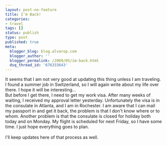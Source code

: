 ```yaml
---
layout: post-no-feature
title: I'm Back!
categories:
- travel
tags: []
status: publish
type: post
published: true
meta:
  blogger_blog: blog.alvarop.com
  blogger_author: ''
  blogger_permalink: /2009/05/im-back.html
  dsq_thread_id: '676333643'
---
```

It seems that I am not very good at updating this thing unless I am traveling.<br />I found a summer job in Switzerland, so I will again write about my life over there. I hope it will be interesting...<br />But before I get there, I need to get my work visa. After many weeks of waiting, I received my approval letter yesterday. Unfortunately the visa is in the consulate in Atlanta, and I am in Rochester. I am aware that I can mail my passport in and get it back, the problem is that I don't know where or to whom. Another problem is that the consulate is closed for holiday both today and on Monday. My flight is scheduled for next Friday, so I have some time. I just hope everything goes to plan.<br /><br />I'll keep updates here of that process as well.

